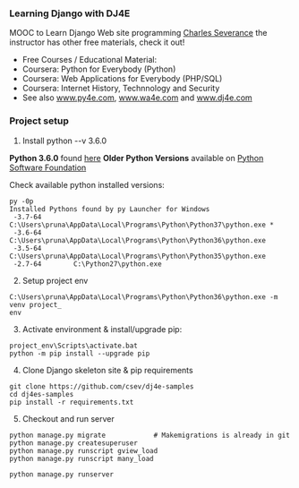 ### Learning Django with DJ4E

MOOC to Learn Django Web site programming
[Charles Severance](http://www.dr-chuck.com/) the instructor has other free materials, check it out!

* Free Courses / Educational Material:
* Coursera: Python for Everybody (Python)
* Coursera: Web Applications for Everybody (PHP/SQL)
* Coursera: Internet History, Technnology and Security
* See also www.py4e.com, www.wa4e.com and www.dj4e.com

### Project setup

1) Install python --v 3.6.0

**Python 3.6.0** found [here](https://www.python.org/downloads/release/python-360/)
**Older Python Versions** available on [Python Software Foundation](https://www.python.org/downloads/)

Check available python installed versions:

```
py -0p
Installed Pythons found by py Launcher for Windows
 -3.7-64        C:\Users\pruna\AppData\Local\Programs\Python\Python37\python.exe *
 -3.6-64        C:\Users\pruna\AppData\Local\Programs\Python\Python36\python.exe
 -3.5-64        C:\Users\pruna\AppData\Local\Programs\Python\Python35\python.exe
 -2.7-64        C:\Python27\python.exe
```

2) Setup project env

```
C:\Users\pruna\AppData\Local\Programs\Python\Python36\python.exe -m venv project_
env
```

3) Activate environment & install/upgrade pip:

```
project_env\Scripts\activate.bat
python -m pip install --upgrade pip
```

4) Clone Django skeleton site & pip requirements

```
git clone https://github.com/csev/dj4e-samples
cd dj4es-samples
pip install -r requirements.txt
```

5) Checkout and run server

```
python manage.py migrate            # Makemigrations is already in git
python manage.py createsuperuser
python manage.py runscript gview_load
python manage.py runscript many_load

python manage.py runserver
```






